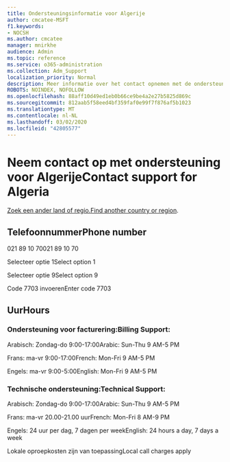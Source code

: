 ```yaml
---
title: Ondersteuningsinformatie voor Algerije
author: cmcatee-MSFT
f1.keywords:
- NOCSH
ms.author: cmcatee
manager: mnirkhe
audience: Admin
ms.topic: reference
ms.service: o365-administration
ms.collection: Adm_Support
localization_priority: Normal
description: Meer informatie over het contact opnemen met de ondersteuning van uw land of regio.
ROBOTS: NOINDEX, NOFOLLOW
ms.openlocfilehash: 88aff10d49ed1eb0b66ce9be4a2e27b5825d869c
ms.sourcegitcommit: 812aab5f58eed4bf359faf0e99f7f876af5b1023
ms.translationtype: MT
ms.contentlocale: nl-NL
ms.lasthandoff: 03/02/2020
ms.locfileid: "42805577"
---
```

# <a name="contact-support-for-algeria"></a><span data-ttu-id="cdd54-103">Neem contact op met ondersteuning voor Algerije</span><span class="sxs-lookup"><span data-stu-id="cdd54-103">Contact support for Algeria</span></span>

<span data-ttu-id="cdd54-104">[Zoek een ander land of regio.](../contact-support-for-business-products.md)</span><span class="sxs-lookup"><span data-stu-id="cdd54-104">[Find another country or region](../contact-support-for-business-products.md).</span></span>

## <a name="phone-number"></a><span data-ttu-id="cdd54-105">Telefoonnummer</span><span class="sxs-lookup"><span data-stu-id="cdd54-105">Phone number</span></span>
<span data-ttu-id="cdd54-106">021 89 10 70</span><span class="sxs-lookup"><span data-stu-id="cdd54-106">021 89 10 70</span></span>

<span data-ttu-id="cdd54-107">Selecteer optie 1</span><span class="sxs-lookup"><span data-stu-id="cdd54-107">Select option 1</span></span>

<span data-ttu-id="cdd54-108">Selecteer optie 9</span><span class="sxs-lookup"><span data-stu-id="cdd54-108">Select option 9</span></span>

<span data-ttu-id="cdd54-109">Code 7703 invoeren</span><span class="sxs-lookup"><span data-stu-id="cdd54-109">Enter code 7703</span></span>

## <a name="hours"></a><span data-ttu-id="cdd54-110">Uur</span><span class="sxs-lookup"><span data-stu-id="cdd54-110">Hours</span></span>
### <a name="billing-support"></a><span data-ttu-id="cdd54-111">Ondersteuning voor facturering:</span><span class="sxs-lookup"><span data-stu-id="cdd54-111">Billing Support:</span></span>

<span data-ttu-id="cdd54-112">Arabisch: Zondag-do 9:00-17:00</span><span class="sxs-lookup"><span data-stu-id="cdd54-112">Arabic: Sun-Thu 9 AM-5 PM</span></span>

<span data-ttu-id="cdd54-113">Frans: ma-vr 9:00-17:00</span><span class="sxs-lookup"><span data-stu-id="cdd54-113">French: Mon-Fri 9 AM-5 PM</span></span>

<span data-ttu-id="cdd54-114">Engels: ma-vr 9:00-5:00</span><span class="sxs-lookup"><span data-stu-id="cdd54-114">English: Mon-Fri 9 AM-5 PM</span></span>

### <a name="technical-support"></a><span data-ttu-id="cdd54-115">Technische ondersteuning:</span><span class="sxs-lookup"><span data-stu-id="cdd54-115">Technical Support:</span></span>

<span data-ttu-id="cdd54-116">Arabisch: Zondag-do 9:00-17:00</span><span class="sxs-lookup"><span data-stu-id="cdd54-116">Arabic: Sun-Thu 9 AM-5 PM</span></span>

<span data-ttu-id="cdd54-117">Frans: ma-vr 20.00-21.00 uur</span><span class="sxs-lookup"><span data-stu-id="cdd54-117">French: Mon-Fri 8 AM-9 PM</span></span>

<span data-ttu-id="cdd54-118">Engels: 24 uur per dag, 7 dagen per week</span><span class="sxs-lookup"><span data-stu-id="cdd54-118">English: 24 hours a day, 7 days a week</span></span>

<span data-ttu-id="cdd54-119">Lokale oproepkosten zijn van toepassing</span><span class="sxs-lookup"><span data-stu-id="cdd54-119">Local call charges apply</span></span>
